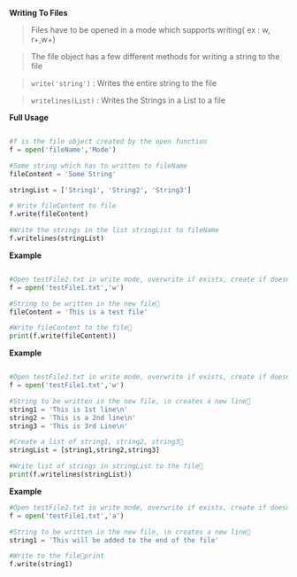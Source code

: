 **Writing To Files**


> Files have to be opened in a mode which supports writing( ex : w, r+,w+)

> The file object has a few different methods for writing a string to the file

> ```write('string')``` : Writes the entire string to the file

> ```writelines(List)``` : Writes the Strings in a List to a file


**Full Usage**

```python

#f is the file object created by the open function
f = open('fileName','Mode')

#Some string which has to written to fileName
fileContent = 'Some String'

stringList = ['String1', 'String2', 'String3']

# Write fileContent to file
f.write(fileContent)

#Write the strings in the list stringList to fileName
f.writelines(stringList)

```

**Example**

```python

#Open testFile2.txt in write mode, overwrite if exists, create if doesnt exist
f = open('testFile1.txt','w')

#String to be written in the new file
fileContent = 'This is a test file'

#Write fileContent to the file
print(f.write(fileContent))

```

**Example**

```python

#Open testFile2.txt in write mode, overwrite if exists, create if doesnt exist
f = open('testFile1.txt','w')

#String to be written in the new file, \n creates a new line
string1 = 'This is 1st line\n'
string2 = 'This is a 2nd line\n'
string3 = 'This is 3rd Line\n'

#Create a list of string1, string2, string3
stringList = [string1,string2,string3]

#Write list of strings in stringList to the file
print(f.writelines(stringList))

```




**Example**

```python
#Open testFile2.txt in write mode, overwrite if exists, create if doesnt exist
f = open('testFile1.txt','a')

#String to be written in the new file, \n creates a new line
string1 = 'This will be added to the end of the file'

#Write to the fileprint
f.write(string1)

```

